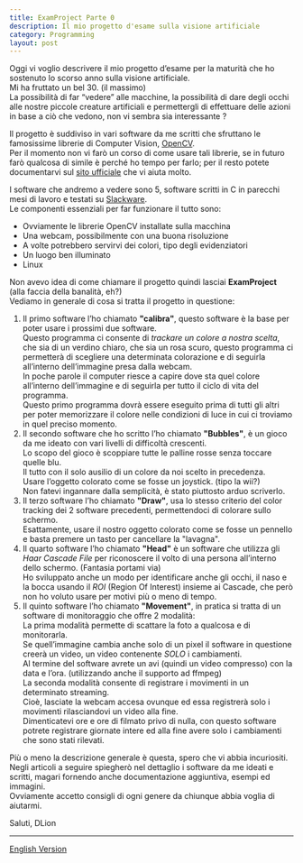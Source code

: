 ```yaml
---
title: ExamProject Parte 0
description: Il mio progetto d'esame sulla visione artificiale
category: Programming
layout: post
---
```

Oggi vi voglio descrivere il mio progetto d’esame per la maturità che ho sostenuto lo scorso anno sulla visione artificiale.   
Mi ha fruttato un bel 30. (il massimo)   
La possibilità di far “vedere” alle macchine, la possibilità di dare degli occhi alle nostre piccole creature artificiali e permettergli di effettuare delle azioni in base a ciò che vedono, non vi sembra sia interessante ?

Il progetto è suddiviso in vari software da me scritti che sfruttano le famosissime librerie di Computer Vision, [OpenCV](http://it.wikipedia.org/wiki/OpenCV).   
Per il momento non vi farò un corso di come usare tali librerie, se in futuro farò qualcosa di simile è perché ho tempo per farlo; per il resto potete documentarvi sul [sito ufficiale](http://opencv.willowgarage.com/wiki/) che vi aiuta molto.

I software che andremo a vedere sono 5, software scritti in C in parecchi mesi di lavoro e testati su [Slackware](http://it.wikipedia.org/wiki/Slackware).   
Le componenti essenziali per far funzionare il tutto sono:

* Ovviamente le librerie OpenCV installate sulla macchina
* Una webcam, possibilmente con una buona risoluzione
* A volte potrebbero servirvi dei colori, tipo degli evidenziatori
* Un luogo ben illuminato
* Linux

Non avevo idea di come chiamare il progetto quindi lasciai **ExamProject** (alla faccia della banalità, eh?)   
Vediamo in generale di cosa si tratta il progetto in questione:

1. Il primo software l’ho chiamato **"calibra"**, questo software è la base per poter usare i prossimi due software.   
Questo programma ci consente di _trackare un colore a nostra scelta_, che sia di un verdino chiaro, che sia un rosa scuro, questo programma ci permetterà di scegliere una determinata colorazione e di seguirla all’interno dell’immagine presa dalla webcam.   
In poche parole il computer riesce a capire dove sta quel colore all’interno dell’immagine e di seguirla per tutto il ciclo di vita del programma.   
Questo primo programma dovrà essere eseguito prima di tutti gli altri per poter memorizzare il colore nelle condizioni di luce in cui ci troviamo in quel preciso momento.
2. Il secondo software che ho scritto l’ho chiamato **"Bubbles"**, è un gioco da me ideato con vari livelli di difficoltà crescenti.   
Lo scopo del gioco è scoppiare tutte le palline rosse senza toccare quelle blu.   
Il tutto con il solo ausilio di un colore da noi scelto in precedenza.   
Usare l’oggetto colorato come se fosse un joystick. (tipo la wii?)   
Non fatevi ingannare dalla semplicità, è stato piuttosto arduo scriverlo.
3. Il terzo software l’ho chiamato **"Draw"**, usa lo stesso criterio del color tracking dei 2 software precedenti, permettendoci di colorare sullo schermo.   
Esattamente, usare il nostro oggetto colorato come se fosse un pennello e basta premere un tasto per cancellare la "lavagna".
4. Il quarto software l’ho chiamato **"Head"** è un software che utilizza gli _Haar Cascade File_ per riconoscere il volto di una persona all’interno dello schermo. (Fantasia portami via)   
Ho sviluppato anche un modo per identificare anche gli occhi, il naso e la bocca usando il _ROI_ (Region Of Interest) insieme ai Cascade, che però non ho voluto usare per motivi più o meno di tempo.
5. Il quinto software l’ho chiamato **"Movement"**, in pratica si tratta di un software di monitoraggio che offre 2 modalità:   
La prima modalità permette di scattare la foto a qualcosa e di monitorarla.   
Se quell’immagine cambia anche solo di un pixel il software in questione creerà un video, un video contenente *SOLO* i cambiamenti.   
Al termine del software avrete un avi (quindi un video compresso) con la data e l’ora. (utilizzando anche il supporto ad ffmpeg)   
La seconda modalità consente di registrare i movimenti in un determinato streaming.   
Cioè, lasciate la webcam accesa ovunque ed essa registrerà solo i movimenti rilasciandovi un video alla fine.   
Dimenticatevi ore e ore di filmato privo di nulla, con questo software potrete registrare giornate intere ed alla fine avere solo i cambiamenti che sono stati rilevati.   

Più o meno la descrizione generale è questa, spero che vi abbia incuriositi.   
Negli articoli a seguire spiegherò nel dettaglio i software da me ideati e scritti, magari fornendo anche documentazione aggiuntiva, esempi ed immagini.   
Ovviamente accetto consigli di ogni genere da chiunque abbia voglia di aiutarmi.


Saluti, DLion

---

[English Version](https://domenicoluciani.com/2013/02/26/exam-project-0.html)
